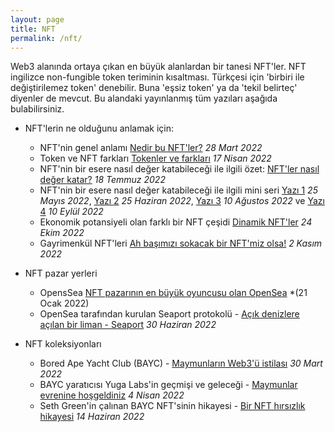 ```yaml
---
layout: page
title: NFT
permalink: /nft/
---
```


Web3 alanında ortaya çıkan en büyük alanlardan bir tanesi NFT'ler. NFT ingilizce non-fungible token teriminin kısaltması. Türkçesi için 'birbiri ile değiştirilemez token' denebilir. Buna 'eşsiz token' ya da 'tekil belirteç' diyenler de mevcut. Bu alandaki yayınlanmış tüm yazıları aşağıda bulabilirsiniz.

- NFT'lerin ne olduğunu anlamak için: 

  - NFT'nin genel anlamı [Nedir bu NFT'ler?](/genel/2022/03/28/nedir-bu-nftler.html) *28 Mart 2022*
  - Token ve NFT farkları [Tokenler ve farkları](/genel/2022/04/17/tokenler-ve-farklari.html) *17 Nisan 2022*
  - NFT'nin bir esere nasıl değer katabileceği ile ilgili özet: [NFT'ler nasıl değer katar?](/genel/2022/07/18/nft-nasil-deger-katar.html) *18 Temmuz 2022*
  - NFT'nin bir esere nasıl değer katabileceği ile ilgili mini seri [Yazı 1](/genel/2022/05/25/NFTnin-faydalari-1.html) *25 Mayıs 2022*, [Yazı 2](/genel/2022/06/25/NFTnin-faydalari-2.html) *25 Haziran 2022*, [Yazı 3](/genel/2022/08/10/nftnin-faydalari-III.html) *10 Ağustos 2022* ve [Yazı 4](/genel/2022/09/10/nftnin-faydalari-IV.html) *10 Eylül 2022*
  - Ekonomik potansiyeli olan farklı bir NFT çeşidi [Dinamik NFT'ler](/genel/2022/10/24/dinamik-nftler.html) *24 Ekim 2022*
  - Gayrimenkül NFT'leri [Ah başımızı sokacak bir NFT'miz olsa!](/genel/2022/11/02/basimizi-sokacak-bir-nftmiz-olsa.html) *2 Kasım 2022*

- NFT pazar yerleri
  -  OpensSea [NFT pazarının en büyük oyuncusu olan OpenSea](/genel/2022/01/21/open-sea-acik-denizlere-yol-almak.html) *(21 Ocak 2022)
  -  OpenSea tarafından kurulan Seaport protokolü - [Açık denizlere açılan bir liman - Seaport](/genel/2022/06/30/acik-denizlere-acilan-liman-seaport.html) *30 Haziran 2022* 

- NFT koleksiyonları
  - Bored Ape Yacht Club (BAYC) - [Maymunların Web3'ü istilası](/genel/2022/03/30/maymunlar-istilasi.html) *30 Mart 2022*
  - BAYC yaratıcısı Yuga Labs'in geçmişi ve geleceği - [Maymunlar evrenine hoşgeldiniz](/genel/2022/04/04/maymunlar-evrenine-hosgeldiniz.html) *4 Nisan 2022*
  - Seth Green'in çalınan BAYC NFT'sinin hikayesi - [Bir NFT hırsızlık hikayesi](/genel/2022/06/14/bir-nft-calinma-hikayesi.html) *14 Haziran 2022*

